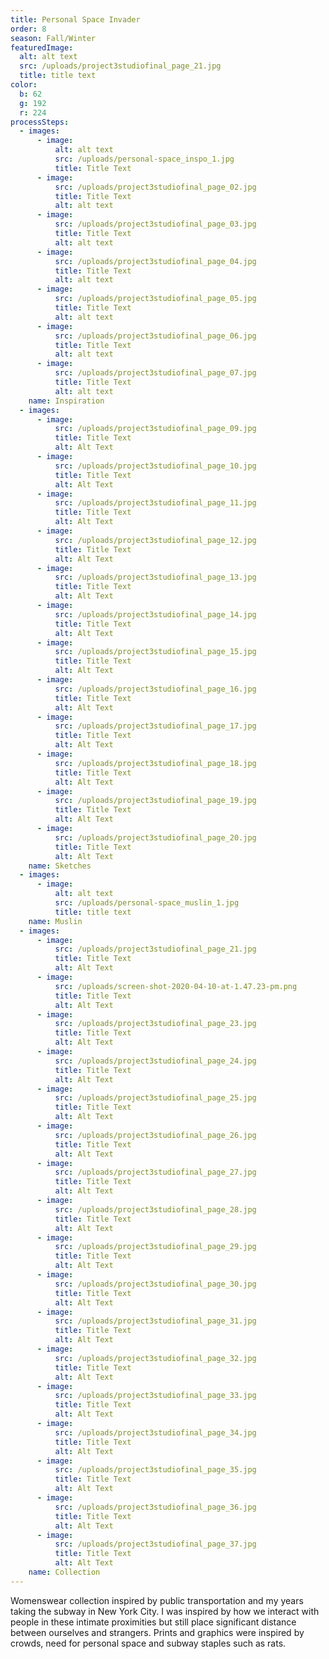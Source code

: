 ```yaml
---
title: Personal Space Invader
order: 8
season: Fall/Winter
featuredImage:
  alt: alt text
  src: /uploads/project3studiofinal_page_21.jpg
  title: title text
color:
  b: 62
  g: 192
  r: 224
processSteps:
  - images:
      - image:
          alt: alt text
          src: /uploads/personal-space_inspo_1.jpg
          title: Title Text
      - image:
          src: /uploads/project3studiofinal_page_02.jpg
          title: Title Text
          alt: alt text
      - image:
          src: /uploads/project3studiofinal_page_03.jpg
          title: Title Text
          alt: alt text
      - image:
          src: /uploads/project3studiofinal_page_04.jpg
          title: Title Text
          alt: alt text
      - image:
          src: /uploads/project3studiofinal_page_05.jpg
          title: Title Text
          alt: alt text
      - image:
          src: /uploads/project3studiofinal_page_06.jpg
          title: Title Text
          alt: alt text
      - image:
          src: /uploads/project3studiofinal_page_07.jpg
          title: Title Text
          alt: alt text
    name: Inspiration
  - images:
      - image:
          src: /uploads/project3studiofinal_page_09.jpg
          title: Title Text
          alt: Alt Text
      - image:
          src: /uploads/project3studiofinal_page_10.jpg
          title: Title Text
          alt: Alt Text
      - image:
          src: /uploads/project3studiofinal_page_11.jpg
          title: Title Text
          alt: Alt Text
      - image:
          src: /uploads/project3studiofinal_page_12.jpg
          title: Title Text
          alt: Alt Text
      - image:
          src: /uploads/project3studiofinal_page_13.jpg
          title: Title Text
          alt: Alt Text
      - image:
          src: /uploads/project3studiofinal_page_14.jpg
          title: Title Text
          alt: Alt Text
      - image:
          src: /uploads/project3studiofinal_page_15.jpg
          title: Title Text
          alt: Alt Text
      - image:
          src: /uploads/project3studiofinal_page_16.jpg
          title: Title Text
          alt: Alt Text
      - image:
          src: /uploads/project3studiofinal_page_17.jpg
          title: Title Text
          alt: Alt Text
      - image:
          src: /uploads/project3studiofinal_page_18.jpg
          title: Title Text
          alt: Alt Text
      - image:
          src: /uploads/project3studiofinal_page_19.jpg
          title: Title Text
          alt: Alt Text
      - image:
          src: /uploads/project3studiofinal_page_20.jpg
          title: Title Text
          alt: Alt Text
    name: Sketches
  - images:
      - image:
          alt: alt text
          src: /uploads/personal-space_muslin_1.jpg
          title: title text
    name: Muslin
  - images:
      - image:
          src: /uploads/project3studiofinal_page_21.jpg
          title: Title Text
          alt: Alt Text
      - image:
          src: /uploads/screen-shot-2020-04-10-at-1.47.23-pm.png
          title: Title Text
          alt: Alt Text
      - image:
          src: /uploads/project3studiofinal_page_23.jpg
          title: Title Text
          alt: Alt Text
      - image:
          src: /uploads/project3studiofinal_page_24.jpg
          title: Title Text
          alt: Alt Text
      - image:
          src: /uploads/project3studiofinal_page_25.jpg
          title: Title Text
          alt: Alt Text
      - image:
          src: /uploads/project3studiofinal_page_26.jpg
          title: Title Text
          alt: Alt Text
      - image:
          src: /uploads/project3studiofinal_page_27.jpg
          title: Title Text
          alt: Alt Text
      - image:
          src: /uploads/project3studiofinal_page_28.jpg
          title: Title Text
          alt: Alt Text
      - image:
          src: /uploads/project3studiofinal_page_29.jpg
          title: Title Text
          alt: Alt Text
      - image:
          src: /uploads/project3studiofinal_page_30.jpg
          title: Title Text
          alt: Alt Text
      - image:
          src: /uploads/project3studiofinal_page_31.jpg
          title: Title Text
          alt: Alt Text
      - image:
          src: /uploads/project3studiofinal_page_32.jpg
          title: Title Text
          alt: Alt Text
      - image:
          src: /uploads/project3studiofinal_page_33.jpg
          title: Title Text
          alt: Alt Text
      - image:
          src: /uploads/project3studiofinal_page_34.jpg
          title: Title Text
          alt: Alt Text
      - image:
          src: /uploads/project3studiofinal_page_35.jpg
          title: Title Text
          alt: Alt Text
      - image:
          src: /uploads/project3studiofinal_page_36.jpg
          title: Title Text
          alt: Alt Text
      - image:
          src: /uploads/project3studiofinal_page_37.jpg
          title: Title Text
          alt: Alt Text
    name: Collection
---
```

Womenswear collection inspired by public transportation and my
 years taking the subway in New York City. I was inspired by how we interact
 with people in these intimate proximities but still place significant distance
 between ourselves and strangers. Prints and graphics were inspired by crowds,
 need for personal space and subway staples such as rats.
